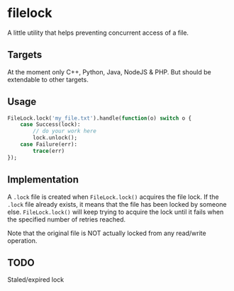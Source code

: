 # filelock

A little utility that helps preventing concurrent access of a file.

## Targets

At the moment only C++, Python, Java, NodeJS & PHP.
But should be extendable to other targets.

## Usage

```haxe
FileLock.lock('my_file.txt').handle(function(o) switch o {
	case Success(lock):
		// do your work here
		lock.unlock();
	case Failure(err):
		trace(err)
});
```

## Implementation

A `.lock` file is created when `FileLock.lock()` acquires the file lock.
If the `.lock` file already exists, it means that the file has been locked by someone else.
`FileLock.lock()` will keep trying to acquire the lock until it fails when 
the specified number of retries reached.

Note that the original file is NOT actually locked from any read/write operation.

## TODO

Staled/expired lock
